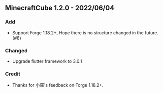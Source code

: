 ## MinecraftCube 1.2.0 - 2022/06/04

### Add

- Support Forge 1.18.2+, Hope there is no structure changed in the future. (#8)

### Changed

- Upgrade flutter framework to 3.0.1

### Credit

- Thanks for 小羅's feedback on Forge 1.18.2+.

<!-- Added for new features.
Changed for changes in existing functionality.
Deprecated for soon-to-be removed features.
Removed for now removed features.
Fixed for any bug fixes.
Security in case of vulnerabilities. -->
